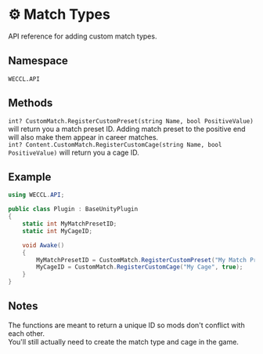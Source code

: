 # ⚙️ Match Types

<show-structure for="chapter" depth="2"/>

<link-summary>
API reference for adding custom match types.
</link-summary>

## Namespace
`WECCL.API`

## Methods
`int? CustomMatch.RegisterCustomPreset(string Name, bool PositiveValue)` will return you a match preset ID. Adding match preset to the positive end will also make them appear in career matches.  
`int? Content.CustomMatch.RegisterCustomCage(string Name, bool PositiveValue)` will return you a cage ID.

## Example
```C#
using WECCL.API;

public class Plugin : BaseUnityPlugin
{
    static int MyMatchPresetID;
    static int MyCageID;

    void Awake()
    {
        MyMatchPresetID = CustomMatch.RegisterCustomPreset("My Match Preset", true);
        MyCageID = CustomMatch.RegisterCustomCage("My Cage", true);   
    }
}
```

## Notes
The functions are meant to return a unique ID so mods don't conflict with each other.  
You'll still actually need to create the match type and cage in the game.